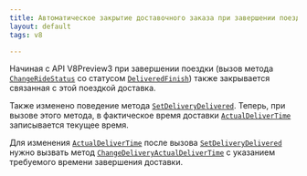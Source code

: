 ```yaml
---
title: Автоматическое закрытие доставочного заказа при завершении поездки.
layout: default
tags: v8

---
```


Начиная с API V8Preview3 при завершении поездки (вызов метода [`ChangeRideStatus`](https://iiko.github.io/front.api.sdk/v8/html/M_Resto_Front_Api_IOperationService_ChangeRideStatus.htm) со статусом [`DeliveredFinish`](https://iiko.github.io/front.api.sdk/v8/html/T_Resto_Front_Api_Data_Brd_RideStatus.htm)) также закрывается связанная с этой поездкой доставка.

Также изменено поведение метода [`SetDeliveryDelivered`](https://iiko.github.io/front.api.sdk/v8/html/M_Resto_Front_Api_Extensions_OperationServiceExtensions_SetDeliveryDelivered.htm). Теперь, при вызове этого метода, в фактическое время доставки [`ActualDeliverTime`](https://iiko.github.io/front.api.sdk/v8/html/P_Resto_Front_Api_Data_Orders_IDeliveryOrder_ActualDeliverTime.htm) записывается текущее время.

Для изменения [`ActualDeliverTime`](https://iiko.github.io/front.api.sdk/v8/html/P_Resto_Front_Api_Data_Orders_IDeliveryOrder_ActualDeliverTime.htm) после вызова [`SetDeliveryDelivered`](https://iiko.github.io/front.api.sdk/v8/html/M_Resto_Front_Api_Extensions_OperationServiceExtensions_SetDeliveryDelivered.htm) нужно вызвать метод [`ChangeDeliveryActualDeliverTime`](https://iiko.github.io/front.api.sdk/v8/html/M_Resto_Front_Api_Editors_IEditSession_ChangeDeliveryActualDeliverTime.htm) с указанием требуемого времени завершения доставки.

